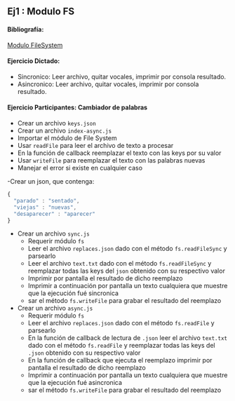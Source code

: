 ## Ej1 : Modulo FS

#### Bibliografía:
[Modulo FileSystem](https://nodejs.org/api/fs.html)

#### Ejercicio Dictado:
- Sincronico: Leer archivo, quitar vocales, imprimir por consola resultado.   
- Asincronico: Leer archivo, quitar vocales, imprimir por consola resultado.

#### Ejercicio Participantes: Cambiador de palabras   

- Crear un archivo `keys.json`
- Crear un archivo `index-async.js`
- Importar el módulo de File System
- Usar `readFile` para leer el archivo de texto a procesar
- En la función de callback reemplazar el texto con las keys por su valor
- Usar `writeFile` para reemplazar el texto con las palabras nuevas
- Manejar el error si existe en cualquier caso


-Crear un json, que contenga:
```javascript
{ 
  "parado" : "sentado",   
  "viejas" : "nuevas",   
  "desaparecer" : "aparecer"
}
```
- Crear un archivo `sync.js`   
  - Requerir módulo `fs`   
  - Leer el archivo `replaces.json` dado con el método `fs.readFileSync` y parsearlo   
  - Leer el archivo `text.txt` dado con el método `fs.readFileSync` y reemplazar todas las keys del `json` obtenido con su respectivo valor   
  - Imprimir por pantalla el resultado de dicho reemplazo   
  - Imprimir a continuación por pantalla un texto cualquiera que muestre que la ejecución fué sincronica   
  - sar el método `fs.writeFile` para grabar el resultado del reemplazo   
- Crear un archivo `async.js`
  - Requerir módulo `fs`   
  - Leer el archivo `replaces.json` dado con el método `fs.readFile` y parsearlo   
  - En la función de callback de lectura de `.json` leer el archivo `text.txt` dado con el método `fs.readFile` y reemplazar todas las keys del `.json` obtenido con su respectivo valor   
  - En la función de callback que ejecuta el reemplazo imprimir por pantalla el resultado de dicho reemplazo   
  - Imprimir a continuación por pantalla un texto cualquiera que muestre que la ejecución fué asincronica   
  - sar el método `fs.writeFile` para grabar el resultado del reemplazo    

